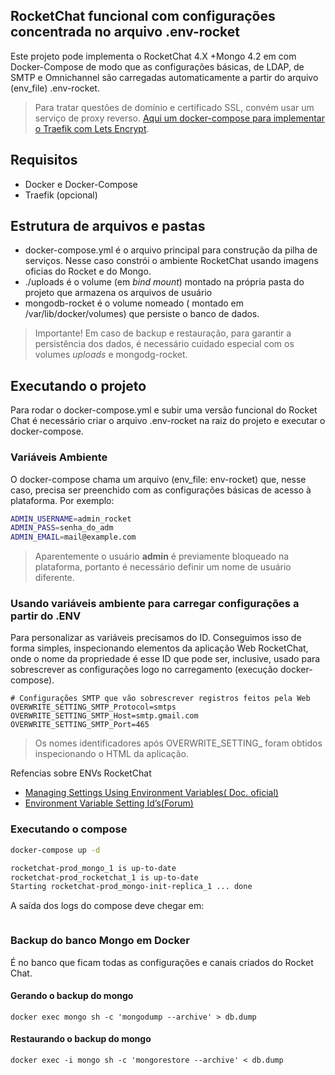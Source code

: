 ## RocketChat funcional com configurações concentrada no arquivo .env-rocket
Este projeto pode implementa o RocketChat 4.X +Mongo 4.2 em com Docker-Compose de modo que as configurações básicas, de LDAP, de SMTP e Omnichannel são carregadas automaticamente a partir do arquivo (env_file) .env-rocket.

> Para tratar questões de domínio e certificado SSL, convém usar um serviço de proxy reverso. [Aqui um docker-compose para implementar o Traefik com Lets Encrypt](https://github.com/ifrs-sertao/traefik-letsencrypt).

## Requisitos
- Docker e Docker-Compose
- Traefik (opcional)

## Estrutura de arquivos e pastas

- docker-compose.yml é o arquivo principal para construção da pilha de serviços. Nesse caso constrói o ambiente RocketChat usando imagens oficias do Rocket e do Mongo.
- ./uploads é o volume (em _bind mount_) montado na própria pasta do projeto que armazena os arquivos de usuário
- mongodb-rocket é o volume nomeado ( montado em /var/lib/docker/volumes) que persiste o banco de dados.

> Importante! Em caso de backup e restauração, para garantir a persistência dos dados, é necessário cuidado especial com os volumes _uploads_ e mongodg-rocket.

## Executando o projeto 
Para rodar o docker-compose.yml e subir uma versão funcional do Rocket Chat é necessário criar o arquivo .env-rocket na raiz do projeto e executar o docker-compose.

### Variáveis Ambiente
O docker-compose chama um arquivo (env_file: env-rocket) que, nesse caso, precisa ser preenchido com as configurações básicas de acesso à plataforma. Por exemplo:

```bash
ADMIN_USERNAME=admin_rocket
ADMIN_PASS=senha_do_adm
ADMIN_EMAIL=mail@example.com

```

> Aparentemente o usuário **admin** é previamente bloqueado na plataforma, portanto é necessário definir um nome de usuário diferente.

### Usando variáveis ambiente para carregar configurações a partir do .ENV
Para personalizar as variáveis precisamos do ID. Conseguimos isso de forma simples, inspecionando elementos da aplicação Web RocketChat, onde o nome da propriedade é esse ID que pode ser, inclusive, usado para sobrescrever as configurações logo no carregamento (execução docker-compose).

```shell
# Configurações SMTP que vão sobrescrever registros feitos pela Web
OVERWRITE_SETTING_SMTP_Protocol=smtps
OVERWRITE_SETTING_SMTP_Host=smtp.gmail.com
OVERWRITE_SETTING_SMTP_Port=465

```
> Os nomes identificadores após OVERWRITE_SETTING_ foram obtidos inspecionando o HTML da aplicação.

Refencias sobre ENVs RocketChat

- [Managing Settings Using Environment Variables( Doc. oficial)](https://docs.rocket.chat/guides/administration/misc.-admin-guides/settings-via-env-vars)
- [Environment Variable Setting Id’s(Forum)](https://forums.rocket.chat/t/environment-variable-setting-ids/1741)

### Executando o compose

```bash
docker-compose up -d

rocketchat-prod_mongo_1 is up-to-date
rocketchat-prod_rocketchat_1 is up-to-date
Starting rocketchat-prod_mongo-init-replica_1 ... done


```
A saída dos logs do compose deve chegar em:
```bash


```
### Backup do banco Mongo em Docker
É no banco que ficam todas as configurações e canais criados do Rocket Chat.

#### Gerando o backup do mongo
```shell
docker exec mongo sh -c 'mongodump --archive' > db.dump
```
#### Restaurando o backup do mongo
```shell
docker exec -i mongo sh -c 'mongorestore --archive' < db.dump
```
